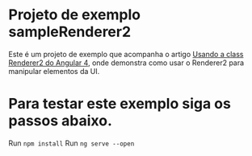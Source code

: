 # Projeto de exemplo sampleRenderer2

Este é um projeto de exemplo que acompanha o artigo [Usando a class Renderer2 do Angular 4](), onde demonstra como usar o Renderer2 para manipular elementos da UI.

# Para testar este exemplo siga os passos abaixo.

Run `npm install`
Run `ng serve --open`
